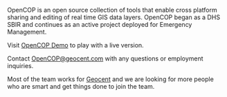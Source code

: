OpenCOP is an open source collection of tools that enable cross platform sharing and editing of real time
GIS data layers.  OpenCOP began as a DHS SBIR and continues as an active project deployed for Emergency Management. 

Visit [OpenCOP Demo](http://demo.geocent.com/opencop) to play with a live version. 

Contact OpenCOP@geocent.com with any questions or employment inquiries.  

Most of the team works for [Geocent](http://geocent.com) 
and we are looking for more people who are smart and get things done to join the team.
